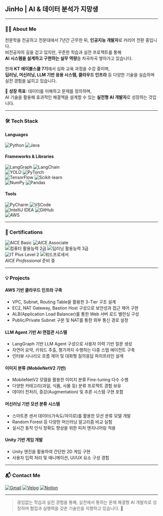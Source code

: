 ## JinHo | AI & 데이터 분석가 지망생

---

### 👨‍🚀 About Me

천문학을 전공하고 천문대에서 7년간 근무한 뒤, **인공지능 개발자**로 커리어 전환 중입니다.  
비전공자의 길을 걷고 있지만, 꾸준한 학습과 실전 프로젝트를 통해  
**AI 시스템을 설계하고 구현하는 실무 역량**을 차곡차곡 쌓아가고 있습니다.

현재 **KT 에이블스쿨 7기**에서 심화 교육 과정을 수강 중이며,  
**딥러닝, 머신러닝, LLM 기반 응용 시스템, 클라우드 인프라** 등 다양한 기술을 실습하며 실전 경험을 넓히고 있습니다.

🎯 **성장 목표**: 데이터를 이해하고 문제를 정의하며,  
AI 기술을 활용해 효과적인 해결책을 설계할 수 있는 **실전형 AI 개발자**로 성장하는 것입니다.

---

### 🛠 Tech Stack

####  Languages  
![Python](https://img.shields.io/badge/Python-3776AB?style=for-the-badge&logo=python&logoColor=white) ![Java](https://img.shields.io/badge/Java-FF5722?style=for-the-badge&logo=java&logoColor=white)  

####  Frameworks & Libraries  
![LangGraph](https://img.shields.io/badge/LangGraph-000000?style=for-the-badge&logo=data&logoColor=white)  ![LangChain](https://img.shields.io/badge/LangChain-2B3137?style=for-the-badge&logo=chainlink&logoColor=white)  
![YOLO](https://img.shields.io/badge/YOLO-violet?style=for-the-badge&logo=opencv&logoColor=white)  ![PyTorch](https://img.shields.io/badge/PyTorch-EE4C2C?style=for-the-badge&logo=pytorch&logoColor=white)  
![TensorFlow](https://img.shields.io/badge/TensorFlow-FF6F00?style=for-the-badge&logo=tensorflow&logoColor=white)  ![Scikit-learn](https://img.shields.io/badge/Scikit--Learn-F7931E?style=for-the-badge&logo=scikit-learn&logoColor=white)  
![NumPy](https://img.shields.io/badge/NumPy-013243?style=for-the-badge&logo=numpy&logoColor=white)  ![Pandas](https://img.shields.io/badge/Pandas-150458?style=for-the-badge&logo=pandas&logoColor=white)

####  Tools  
![PyCharm](https://img.shields.io/badge/PyCharm-000000?style=for-the-badge&logo=pycharm&logoColor=white)  ![VSCode](https://img.shields.io/badge/VS_Code-007ACC?style=for-the-badge&logo=visual-studio-code&logoColor=white)  
![IntelliJ IDEA](https://img.shields.io/badge/IntelliJ_IDEA-000000?style=for-the-badge&logo=intellij-idea&logoColor=white)  ![GitHub](https://img.shields.io/badge/GitHub-181717?style=for-the-badge&logo=github&logoColor=white)  
![AWS](https://img.shields.io/badge/AWS-232F3E?style=for-the-badge&logo=amazonaws&logoColor=white)

---

### 🧠 Certifications

![AICE Basic](https://img.shields.io/badge/AICE_Basic-blue?style=for-the-badge)  ![AICE Associate](https://img.shields.io/badge/AICE_Associate-blue?style=for-the-badge)  
![컴퓨터 활용능력 2급](https://img.shields.io/badge/%EC%BB%B4%ED%93%A8%ED%84%B0%20%ED%99%9C%EC%9A%A9%EB%8A%A5%EB%A0%A5%202%EA%B8%89-0d948f?style=for-the-badge)  ![딥러닝 활용능력 3급](https://img.shields.io/badge/%EB%94%A5%EB%9F%AC%EB%8B%9D%203%EA%B8%89-ef5b5b?style=for-the-badge)  
![IT Plus Level 2](https://img.shields.io/badge/IT_Plus_Level_2-5954d6?style=for-the-badge)  ![워드프로세서](https://img.shields.io/badge/%EC%9B%8C%EB%93%9C%ED%94%84%EB%A1%9C%EC%84%B8%EC%84%9C-1f1f1f?style=for-the-badge)  
 *AICE Professional* 준비 중

---

### 💡 Projects

####  AWS 기반 클라우드 인프라 구축
- VPC, Subnet, Routing Table을 활용한 3-Tier 구조 설계
- EC2, NAT Gateway, Bastion Host 구성으로 보안성과 접근 제어 구현
- ALB(Application Load Balancer)를 통한 Web 서버 로드 밸런싱 구성
- Public/Private Subnet 구분 및 NAT를 통한 외부 통신 경로 설정

####  LLM Agent 기반 AI 면접관 시스템
- LangGraph 기반 LLM Agent 구성으로 사용자 이력 기반 질문 생성
- 자연어 요약, 키워드 추출, 평가까지 수행하는 다중 스텝 에이전트 구축
- 인터뷰 시나리오 흐름 제어 및 대화형 질의응답 파이프라인 설계

####  이미지 분류 (MobileNetV2 기반)
- MobileNetV2 모델을 활용한 이미지 분류 Fine-tuning 다수 수행
- 다양한 카테고리(과일, 식품, 사물 등) 분류 프로젝트 경험 보유
- 데이터 전처리, 증강(Augmentation) 및 추론 시스템 구현 포함

####  머신러닝 기반 모션 분류 시스템
- 스마트폰 센서 데이터(가속도/자이로)를 활용한 모션 분류 모델 개발
- Random Forest 등 다양한 머신러닝 알고리즘 비교 실험
- 실시간 동작 인식 정확도 향상을 위한 피처 엔지니어링 적용

####  Unity 기반 게임 개발
- Unity 엔진을 활용하여 간단한 2D 게임 구현
- 사용자 입력 처리 및 애니메이션, UI/UX 요소 구성 경험

---

### 📬 Contact Me

[![Gmail](https://img.shields.io/badge/Gmail-D14836?style=for-the-badge&logo=gmail&logoColor=white)](mailto:choijinho321@gmail.com)  [![Velog](https://img.shields.io/badge/Velog-20C997?style=for-the-badge&logo=velog&logoColor=white)](https://velog.io/@choijinho1/posts)  [![Notion](https://img.shields.io/badge/Notion-000000?style=for-the-badge&logo=notion&logoColor=white)](https://www.notion.so/1e6c91955b3d80bfaa8cce9a1bcd1952)

---

>끊임없는 학습과 실전 경험을 통해,
>실전에서 통하는 문제 해결형 AI 개발자로 성장하며
>협업과 실행력을 갖춘 기술인을 지향하고 있습니다. 🚀
